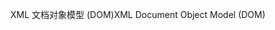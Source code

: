 <span data-ttu-id="821b1-101">XML 文档对象模型 (DOM)</span><span class="sxs-lookup"><span data-stu-id="821b1-101">XML Document Object Model (DOM)</span></span>